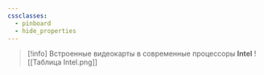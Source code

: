 ```yaml
---
cssclasses:
  - pinboard
  - hide_properties
---
```

> [!info] Встроенные видеокарты в современные процессоры **Intel**
> ![[Таблица Intel.png]]